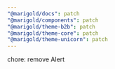 ```yaml
---
"@marigold/docs": patch
"@marigold/components": patch
"@marigold/theme-b2b": patch
"@marigold/theme-core": patch
"@marigold/theme-unicorn": patch
---
```


chore: remove Alert
